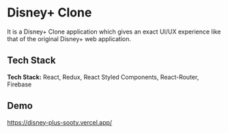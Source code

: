 
# Disney+ Clone

It is a Disney+ Clone application which gives an exact UI/UX experience like that of the 
 original Disney+ web application.


 
## Tech Stack

**Tech Stack:** React, Redux, React Styled Components, React-Router, Firebase


## Demo

https://disney-plus-sooty.vercel.app/
